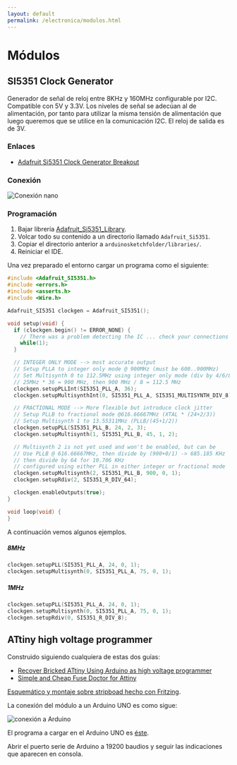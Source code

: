 ```yaml
---
layout: default
permalink: /electronica/modulos.html
---
```


# Módulos

## SI5351 Clock Generator

Generador de señal de reloj entre 8KHz y 160MHz configurable por I2C. Compatible con 5V y 3.3V. Los niveles de señal se adecúan al de alimentación, por tanto para utilizar la misma tensión de alimentación que luego queremos que se utilice en la comunicación I2C. El reloj de salida es de 3V.

### Enlaces

* [Adafruit Si5351 Clock Generator Breakout](https://learn.adafruit.com/adafruit-si5351-clock-generator-breakout/overview)

### Conexión

![Conexión nano](/images/pages/esquema_si5351.png)

### Programación

1. Bajar librería [Adafruit_Si5351_Library](https://github.com/adafruit/Adafruit_Si5351_Library).
2. Volcar todo su contenido a un directorio llamado `Adafruit_Si5351`.
3. Copiar el directorio anterior a `arduinosketchfolder/libraries/`.
4. Reiniciar el IDE.

Una vez preparado el entorno cargar un programa como el siguiente:

```c
#include <Adafruit_SI5351.h>
#include <errors.h>
#include <asserts.h>
#include <Wire.h>

Adafruit_SI5351 clockgen = Adafruit_SI5351();

void setup(void) {
  if (clockgen.begin() != ERROR_NONE) {
    // There was a problem detecting the IC ... check your connections
    while(1);
  }

  // INTEGER ONLY MODE --> most accurate output
  // Setup PLLA to integer only mode @ 900MHz (must be 600..900MHz)
  // Set Multisynth 0 to 112.5MHz using integer only mode (div by 4/6/8)
  // 25MHz * 36 = 900 MHz, then 900 MHz / 8 = 112.5 MHz
  clockgen.setupPLLInt(SI5351_PLL_A, 36);
  clockgen.setupMultisynthInt(0, SI5351_PLL_A, SI5351_MULTISYNTH_DIV_8);

  // FRACTIONAL MODE --> More flexible but introduce clock jitter
  // Setup PLLB to fractional mode @616.66667MHz (XTAL * (24+2/3))
  // Setup Multisynth 1 to 13.55311MHz (PLLB/(45+1/2))
  clockgen.setupPLL(SI5351_PLL_B, 24, 2, 3);
  clockgen.setupMultisynth(1, SI5351_PLL_B, 45, 1, 2);

  // Multisynth 2 is not yet used and won't be enabled, but can be
  // Use PLLB @ 616.66667MHz, then divide by (900+0/1) -> 685.185 KHz
  // then divide by 64 for 10.706 KHz
  // configured using either PLL in either integer or fractional mode
  clockgen.setupMultisynth(2, SI5351_PLL_B, 900, 0, 1);
  clockgen.setupRdiv(2, SI5351_R_DIV_64);

  clockgen.enableOutputs(true);
}

void loop(void) {  
}
```

A continuación vemos algunos ejemplos.

##### 8MHz

```c
clockgen.setupPLL(SI5351_PLL_A, 24, 0, 1);
clockgen.setupMultisynth(0, SI5351_PLL_A, 75, 0, 1);
```

##### 1MHz

```c
clockgen.setupPLL(SI5351_PLL_A, 24, 0, 1);
clockgen.setupMultisynth(0, SI5351_PLL_A, 75, 0, 1);
clockgen.setupRdiv(0, SI5351_R_DIV_8);
```

## ATtiny high voltage programmer

Construido siguiendo cualquiera de estas dos guías:

* [Recover Bricked ATtiny Using Arduino as high voltage programmer](https://www.electronics-lab.com/recover-bricked-attiny-using-arduino-as-high-voltage-programmer/)
* [Simple and Cheap Fuse Doctor for Attiny](https://www.instructables.com/id/Simple-and-cheap-Fuse-Doctor-for-Attiny/)

[Esquemático y montaje sobre stripboad hecho con Fritzing](/images/pages/high_voltage_programmer.fzz).

La conexión del módulo a un Arduino UNO es como sigue:

![conexión a Arduino](/images/pages/conexionex_hvp.jpg)

El programa a cargar en el Arduino UNO es [éste](High_Voltage_Programmer.ino).

Abrir el puerto serie de Arduino a 19200 baudios y seguir las indicaciones que aparecen en consola.
